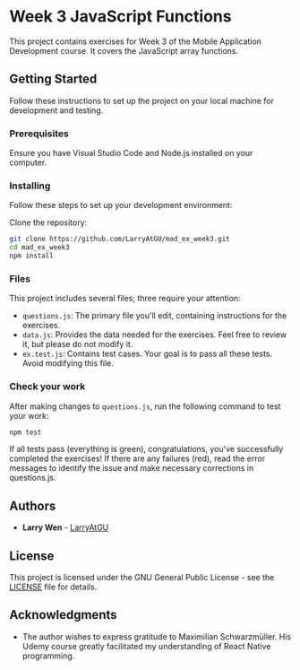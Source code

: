 # Week 3 JavaScript Functions

This project contains exercises for Week 3 of the Mobile Application Development course. It covers the JavaScript array functions.

## Getting Started

Follow these instructions to set up the project on your local machine for development and testing.

### Prerequisites

Ensure you have Visual Studio Code and Node.js installed on your computer.

### Installing

Follow these steps to set up your development environment:

Clone the repository:

```bash
git clone https://github.com/LarryAtGU/mad_ex_week3.git
cd mad_ex_week3
npm install
```

### Files

This project includes several files; three require your attention:

- `questions.js`: The primary file you'll edit, containing instructions for the exercises.
- `data.js`: Provides the data needed for the exercises. Feel free to review it, but please do not modify it.
- `ex.test.js`: Contains test cases. Your goal is to pass all these tests. Avoid modifying this file.

### Check your work

After making changes to `questions.js`, run the following command to test your work:

```bash
npm test
```

If all tests pass (everything is green), congratulations, you've successfully completed the exercises! If there are any failures (red), read the error messages to identify the issue and make necessary corrections in questions.js.

## Authors

- **Larry Wen** - [LarryAtGU](https://github.com/LarryAtGU)

## License

This project is licensed under the GNU General Public License - see the [LICENSE](./LICENSE) file for details.

## Acknowledgments

- The author wishes to express gratitude to Maximilian Schwarzmüller. His Udemy course greatly facilitated my understanding of React Native programming.

